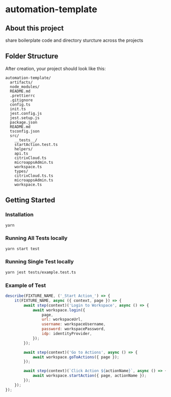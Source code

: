 # automation-template

## About this project
 share boilerplate code and directory sturcture across the projects

## Folder Structure

After creation, your project should look like this:

```
automation-template/
  artifacts/
  node_modules/
  README.md
  .prettierrc
  .gitignore
  config.ts
  init.ts
  jest.config.js
  jest.setup.js
  package.json
  README.md
  tsconfig.json
  src/
    __tests__/
    startAction.test.ts
    helpers/
    api.ts
    citrixCloud.ts
    microappsAdmin.ts
    workspace.ts
    types/
    citrixCloud.ts.ts
    microappsAdmin.ts
    workspace.ts
```
## Getting Started

### Installation

```bash
yarn 
```

### Running All Tests locally

```bash
yarn start test
```

### Running Single Test locally

```bash
yarn jest tests/example.test.ts
```

### Example of Test

```js
describe(FIXTURE_NAME, ('_Start Action_') => {
    it(FIXTURE_NAME, async ({ context, page }) => {
        await step(context)('Login to Workspace', async () => {
            await workspace.login({
                page,
                url: workspaceUrl,
                username: workspaceUsername,
                password: workspacePassword,
                idp: identityProvider,
            });
        });

        await step(context)('Go to Actions', async () => {
            await workspace.goToActions({ page });
        });

        await step(context)(`Click Action ${actionName}`, async () => {
            await workspace.startAction({ page, actionName });
        });
    });
});
```
